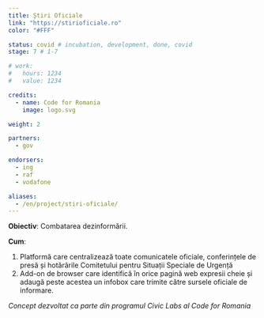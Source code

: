 ```yaml
---
title: Știri Oficiale
link: "https://stirioficiale.ro"
color: "#FFF"

status: covid # incubation, development, done, covid
stage: 7 # 1-7

# work:
#   hours: 1234
#   value: 1234

credits:
  - name: Code for Romania
    image: logo.svg

weight: 2

partners:
  - gov

endorsers:
  - ing
  - raf
  - vodafone

aliases:
  - /en/project/stiri-oficiale/
---
```


**Obiectiv**: Combatarea dezinformării.

**Cum**:

1. Platformă care centralizează toate comunicatele oficiale, conferințele de presă și hotărârile Comitetului pentru Situații Speciale de Urgență
2. Add-on de browser care identifică în orice pagină web expresii cheie și adaugă peste acestea un infobox care trimite către sursele oficiale de informare. 

*Concept dezvoltat ca parte din programul Civic Labs al Code for Romania*